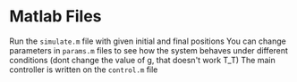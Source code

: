 # Matlab Files
Run the `simulate.m` file with given initial and final positions
You can change parameters in `params.m` files to see how the system behaves under different conditions 
(dont change the value of g, that doesn't work T_T)
The main controller is written on the `control.m` file
